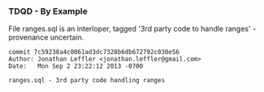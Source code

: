 ### TDQD - By Example

File ranges.sql is an interloper, tagged '3rd party code to handle ranges' - provenance uncertain.

    commit 7c59238a4c0061ad3dc7328b6db672792c030e56
    Author: Jonathan Leffler <jonathan.leffler@gmail.com>
    Date:   Mon Sep 2 23:22:12 2013 -0700

    ranges.sql - 3rd party code handling ranges


